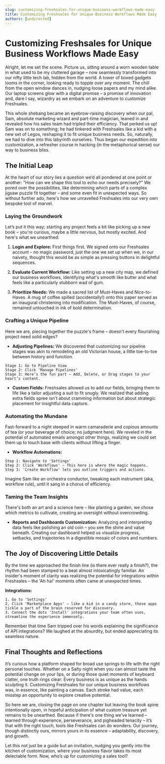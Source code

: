 ```yaml
---
slug: customizing-freshsales-for-unique-business-workflows-made-easy
title: Customizing Freshsales for Unique Business Workflows Made Easy
authors: [undirected]
---
```



# Customizing Freshsales for Unique Business Workflows Made Easy

Alright, let me set the scene. Picture us, sitting around a worn wooden table in what used to be my cluttered garage – now seamlessly transformed into our nifty little tech lab, hidden from the world. A tower of boxed gadgets looms in the corner, looking ready to topple over any moment. The chill from the open window dances in, nudging loose papers and my mind alike. Our laptop screens glow with a digital promise – a promise of innovation and, dare I say, wizardry as we embark on an adventure to customize Freshsales. 

This whole shebang became an eyebrow-raising discovery when our pal, Sam, absolute marketing wizard and part-time magician, leaned in and revealed how his sales team had tripled their efficiency. That perked us up! Sam was on to something; he had tinkered with Freshsales like a kid with a new set of Legos, reshaping it to fit unique business needs. So, naturally, we had to dive into this labyrinth ourselves. Thus began our expedition into customization, a refresher course in hacking (in the metaphorical sense) our way to business bliss.

## The Initial Leap

At the heart of our story lies a question we’d all pondered at one point or another: "How can we shape this tool to echo our needs precisely?" We pored over the possibilities, like determining which parts of a complex jigsaw puzzle fit together – and some even fit in unexpected ways. So without further ado, here's how we unravelled Freshsales into our very own bespoke tool of marvel.

### Laying the Groundwork

Let’s put it this way; starting any project feels a bit like picking up a new book – you're curious, maybe a little nervous, but mostly excited. And here's what we unearthed: 

1. **Login and Explore:** First things first. We signed onto our Freshsales account – no magic password, just the one we set up when we, in our naivety, thought this would be as simple as pressing buttons in delightful sequences.

2. **Evaluate Current Workflow:** Like setting up a new city map, we defined our business workflows, identifying what's smooth like butter and what feels like a particularly stubborn wad of gum.

3. **Prioritize Needs:** We made a sacred list of Must-Haves and Nice-to-Haves. A mug of coffee spilled (accidentally!) onto this paper served as an inaugural christening into modification. The Must-Haves, of course, remained untouched in ink of bold determination.

### Crafting a Unique Pipeline

Here we are, piecing together the puzzle's frame – doesn't every flourishing project need solid edges?

- **Adjusting Pipelines:** We discovered that customizing our pipeline stages was akin to remodeling an old Victorian house, a little toe-to-toe between history and function.

``` 
Stage 1: Go to Pipeline View 
Stage 2: Click 'Manage Pipelines'
Stage 3: Here’s the fun part – Add, Delete, or Drag stages to your heart’s content. 
```

- **Custom Fields:** Freshsales allowed us to add our fields, bringing them to life like a tailor adjusting a suit to fit snugly. We realized that adding extra fields spree isn't about cramming information but about strategic placement for insightful data capture.

### Automating the Mundane

Fast-forward to a night steeped in warm camaraderie and copious amounts of tea (or your beverage of choice; no judgment here). We reveled in the potential of automated emails amongst other things, realizing we could set them up to touch base with clients without lifting a finger.

- **Workflow Automations:**

```
Step 1: Navigate to 'Settings' 
Step 2: Click 'Workflows' – This here is where the magic happens.
Step 3: 'Create Workflow' lets you outline triggers and actions.
```

Imagine Sam like an orchestra conductor, tweaking each instrument (aka, workflow rule), until it sang in a chorus of efficiency.

### Taming the Team Insights

There's both an art and a science here – like planting a garden, we chose which metrics to cultivate, creating an oversight without overcrowding.

- **Reports and Dashboards Customization:** Analyzing and interpreting data feels like polishing an old coin – you see the shine and value beneath. Creating our dashboard helped us visualize progress, setbacks, and trajectories in a digestible mosaic of colors and numbers.

## The Joy of Discovering Little Details

By the time we approached the finish line (is there ever really a finish?), the rhythm had been stamped to a beat almost intoxicatingly familiar. An insider's moment of clarity was realizing the potential for integrations within Freshsales – the 'Ah ha!' moments often came at unexpected times.

**Integrations:**

```
1. Go to 'Settings' 
2. Click 'Marketplace Apps' – like a kid in a candy store, these apps tickle a part of the brain reserved for discovery.
3. Connect the dots 'Install' integrations your team often uses, streamline the experience immensely.
```

Remember that time Sam tripped over his words explaining the significance of API integrations? We laughed at the absurdity, but ended appreciating its seamless nature.

## Final Thoughts and Reflections

It’s curious how a platform shaped for broad use springs to life with the right personal touches. Whether on a Salty night when you can almost taste the potential change on your lips, or during those quiet moments of keyboard clatter, one truth rings clear: Every business is as unique as the hands sculpting it. Customizing Freshsales for our unique business workflows was, in essence, like painting a canvas. Each stroke had value, each misstep an opportunity to explore creative potential. 

So here we are, closing the page on one chapter but leaving the book spine intentionally open, in hopeful anticipation of what custom treasure yet remains to be unearthed. Because if there's one thing we’ve learned – learned through experience, perseverance, and pigheaded tenacity – it’s that with the right touch, tools like Freshsales can do wonders. Our journey, though distinctly ours, mirrors yours in its essence – adaptability, discovery, and growth.

Let this not just be a guide but an invitation, nudging you gently into the kitchen of customization, where your business flavor takes its most delectable form. Now, who’s up for customizing a sales tool?